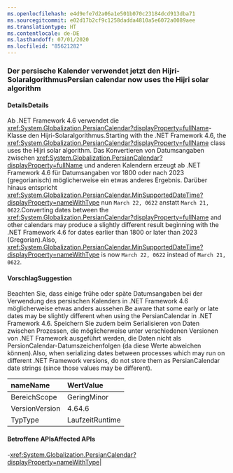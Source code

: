 ```yaml
---
ms.openlocfilehash: e4d9efe7d2a06a1e501b070c23184dcd913dba71
ms.sourcegitcommit: e02d17b2cf9c1258dadda4810a5e6072a0089aee
ms.translationtype: HT
ms.contentlocale: de-DE
ms.lasthandoff: 07/01/2020
ms.locfileid: "85621282"
---
```

### <a name="persian-calendar-now-uses-the-hijri-solar-algorithm"></a><span data-ttu-id="282ec-101">Der persische Kalender verwendet jetzt den Hijri-Solaralgorithmus</span><span class="sxs-lookup"><span data-stu-id="282ec-101">Persian calendar now uses the Hijri solar algorithm</span></span>

#### <a name="details"></a><span data-ttu-id="282ec-102">Details</span><span class="sxs-lookup"><span data-stu-id="282ec-102">Details</span></span>

<span data-ttu-id="282ec-103">Ab .NET Framework 4.6 verwendet die <xref:System.Globalization.PersianCalendar?displayProperty=fullName>-Klasse den Hijri-Solaralgorithmus.</span><span class="sxs-lookup"><span data-stu-id="282ec-103">Starting with the .NET Framework 4.6, the <xref:System.Globalization.PersianCalendar?displayProperty=fullName> class uses the Hijri solar algorithm.</span></span> <span data-ttu-id="282ec-104">Das Konvertieren von Datumsangaben zwischen <xref:System.Globalization.PersianCalendar?displayProperty=fullName> und anderen Kalendern erzeugt ab .NET Framework 4.6 für Datumsangaben vor 1800 oder nach 2023 (gregorianisch) möglicherweise ein etwas anderes Ergebnis. Darüber hinaus entspricht <xref:System.Globalization.PersianCalendar.MinSupportedDateTime?displayProperty=nameWithType> nun <code>March 22, 0622</code> anstatt <code>March 21, 0622</code>.</span><span class="sxs-lookup"><span data-stu-id="282ec-104">Converting dates between the <xref:System.Globalization.PersianCalendar?displayProperty=fullName> and other calendars may produce a slightly different result beginning with the .NET Framework 4.6 for dates earlier than 1800 or later than 2023 (Gregorian).Also, <xref:System.Globalization.PersianCalendar.MinSupportedDateTime?displayProperty=nameWithType> is now <code>March 22, 0622</code> instead of <code>March 21, 0622</code>.</span></span>

#### <a name="suggestion"></a><span data-ttu-id="282ec-105">Vorschlag</span><span class="sxs-lookup"><span data-stu-id="282ec-105">Suggestion</span></span>

<span data-ttu-id="282ec-106">Beachten Sie, dass einige frühe oder späte Datumsangaben bei der Verwendung des persischen Kalenders in .NET Framework 4.6 möglicherweise etwas anders aussehen.</span><span class="sxs-lookup"><span data-stu-id="282ec-106">Be aware that some early or late dates may be slightly different when using the PersianCalendar in .NET Framework 4.6.</span></span> <span data-ttu-id="282ec-107">Speichern Sie zudem beim Serialisieren von Daten zwischen Prozessen, die möglicherweise unter verschiedenen Versionen von .NET Framework ausgeführt werden, die Daten nicht als PersionCalendar-Datumszeichenfolgen (da diese Werte abweichen können).</span><span class="sxs-lookup"><span data-stu-id="282ec-107">Also, when serializing dates between processes which may run on different .NET Framework versions, do not store them as PersianCalendar date strings (since those values may be different).</span></span>

| <span data-ttu-id="282ec-108">name</span><span class="sxs-lookup"><span data-stu-id="282ec-108">Name</span></span>    | <span data-ttu-id="282ec-109">Wert</span><span class="sxs-lookup"><span data-stu-id="282ec-109">Value</span></span>       |
|:--------|:------------|
| <span data-ttu-id="282ec-110">Bereich</span><span class="sxs-lookup"><span data-stu-id="282ec-110">Scope</span></span>   |<span data-ttu-id="282ec-111">Gering</span><span class="sxs-lookup"><span data-stu-id="282ec-111">Minor</span></span>|
|<span data-ttu-id="282ec-112">Version</span><span class="sxs-lookup"><span data-stu-id="282ec-112">Version</span></span>|<span data-ttu-id="282ec-113">4.6</span><span class="sxs-lookup"><span data-stu-id="282ec-113">4.6</span></span>|
|<span data-ttu-id="282ec-114">Typ</span><span class="sxs-lookup"><span data-stu-id="282ec-114">Type</span></span>|<span data-ttu-id="282ec-115">Laufzeit</span><span class="sxs-lookup"><span data-stu-id="282ec-115">Runtime</span></span>

#### <a name="affected-apis"></a><span data-ttu-id="282ec-116">Betroffene APIs</span><span class="sxs-lookup"><span data-stu-id="282ec-116">Affected APIs</span></span>

-<xref:System.Globalization.PersianCalendar?displayProperty=nameWithType></li></ul>|
